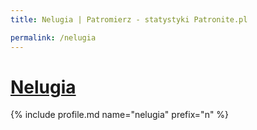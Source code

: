 ```yaml
---
title: Nelugia | Patromierz - statystyki Patronite.pl

permalink: /nelugia
---
```


# [Nelugia](https://patronite.pl/nelugia)

{% include profile.md name="nelugia" prefix="n" %}
